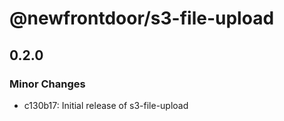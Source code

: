 # @newfrontdoor/s3-file-upload

## 0.2.0
### Minor Changes

- c130b17: Initial release of s3-file-upload
